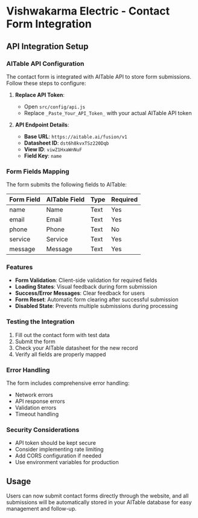 # Vishwakarma Electric - Contact Form Integration

## API Integration Setup

### AITable API Configuration

The contact form is integrated with AITable API to store form submissions. Follow these steps to configure:

1. **Replace API Token**: 
   - Open `src/config/api.js`
   - Replace `_Paste_Your_API_Token_` with your actual AITable API token

2. **API Endpoint Details**:
   - **Base URL**: `https://aitable.ai/fusion/v1`
   - **Datasheet ID**: `dst6h8kvxTSz220Dqb`
   - **View ID**: `viwZ1HxaWnNuF`
   - **Field Key**: `name`

### Form Fields Mapping

The form submits the following fields to AITable:

| Form Field | AITable Field | Type | Required |
|------------|---------------|------|----------|
| name       | Name          | Text | Yes      |
| email      | Email         | Text | Yes      |
| phone      | Phone         | Text | No       |
| service    | Service       | Text | Yes      |
| message    | Message       | Text | Yes      |

### Features

- **Form Validation**: Client-side validation for required fields
- **Loading States**: Visual feedback during form submission
- **Success/Error Messages**: Clear feedback for users
- **Form Reset**: Automatic form clearing after successful submission
- **Disabled State**: Prevents multiple submissions during processing

### Testing the Integration

1. Fill out the contact form with test data
2. Submit the form
3. Check your AITable datasheet for the new record
4. Verify all fields are properly mapped

### Error Handling

The form includes comprehensive error handling:
- Network errors
- API response errors
- Validation errors
- Timeout handling

### Security Considerations

- API token should be kept secure
- Consider implementing rate limiting
- Add CORS configuration if needed
- Use environment variables for production

## Usage

Users can now submit contact forms directly through the website, and all submissions will be automatically stored in your AITable database for easy management and follow-up.
